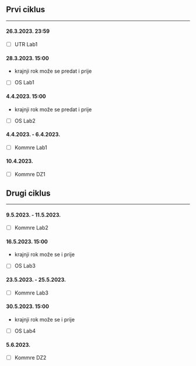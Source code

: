 
## Prvi ciklus
----
#### 26.3.2023. 23:59
- [ ] UTR Lab1

#### 28.3.2023. 15:00
- krajnji rok može se predat i prije
- [ ] OS Lab1

#### 4.4.2023. 15:00
- krajnji rok može se predat i prije
- [ ] OS Lab2

#### 4.4.2023. - 6.4.2023.
- [ ] Kommre Lab1

#### 10.4.2023.
- [ ] Kommre DZ1

## Drugi ciklus
----
#### 9.5.2023. - 11.5.2023.
- [ ] Kommre Lab2

#### 16.5.2023. 15:00
- krajnji rok može se i prije
- [ ] OS Lab3

#### 23.5.2023. - 25.5.2023.
- [ ] Kommre Lab3

#### 30.5.2023. 15:00
- krajnji rok može se i prije
- [ ] OS Lab4

#### 5.6.2023.
- [ ] Kommre DZ2